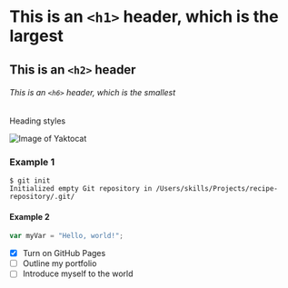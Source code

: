 # This is an `<h1>` header, which is the largest

## This is an `<h2>` header

###### This is an `<h6>` header, which is the smallest

Heading styles

![Image of Yaktocat](https://octodex.github.com/images/yaktocat.png)

### Example 1

```
$ git init
Initialized empty Git repository in /Users/skills/Projects/recipe-repository/.git/
```

#### Example 2

``` javascript
var myVar = "Hello, world!";
```

- [x] Turn on GitHub Pages
- [ ] Outline my portfolio
- [ ] Introduce myself to the world
